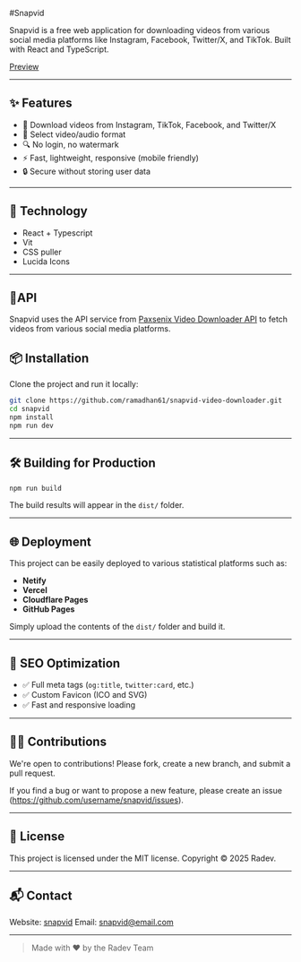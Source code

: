 #Snapvid

Snapvid is a free web application for downloading videos from various social media platforms like Instagram, Facebook, Twitter/X, and TikTok. Built with React and TypeScript.

[Preview](https://snapvidai.vercel.app/)<!-- Replace with original preview if available -->

---

## ✨ Features

- 🚀 Download videos from Instagram, TikTok, Facebook, and Twitter/X
- 💾 Select video/audio format
- 🔍 No login, no watermark
- ⚡ Fast, lightweight, responsive (mobile friendly)
- 🔒 Secure without storing user data

---

## 🔧 Technology

- React + Typescript
- Vit
- CSS puller
- Lucida Icons

---
## 🔌API

Snapvid uses the API service from [Paxsenix Video Downloader API](https://api.paxsenix.biz.id/docs) to fetch videos from various social media platforms.

## 📦 Installation

Clone the project and run it locally:

``` bash
git clone https://github.com/ramadhan61/snapvid-video-downloader.git
cd snapvid
npm install
npm run dev
```

---

## 🛠️ Building for Production

``` bash
npm run build
```

The build results will appear in the `dist/` folder.

---

## 🌐 Deployment

This project can be easily deployed to various statistical platforms such as:

- **Netify**
- **Vercel**
- **Cloudflare Pages**
- **GitHub Pages**

Simply upload the contents of the `dist/` folder and build it.

---

## 📄 SEO Optimization

- ✅ Full meta tags (`og:title`, `twitter:card`, etc.)
- ✅ Custom Favicon (ICO and SVG)
- ✅ Fast and responsive loading

---

## 🧑‍💻 Contributions

We're open to contributions!
Please fork, create a new branch, and submit a pull request.

If you find a bug or want to propose a new feature, please create an issue (https://github.com/username/snapvid/issues).

---

## 📜 License

This project is licensed under the MIT license.
Copyright © 2025 Radev.

---

## 📬 Contact

Website: [snapvid](https://snapvid.sbs)
Email: [snapvid@email.com](mailto:companyradev@gmail.com)

---

> Made with ❤️ by the Radev Team
